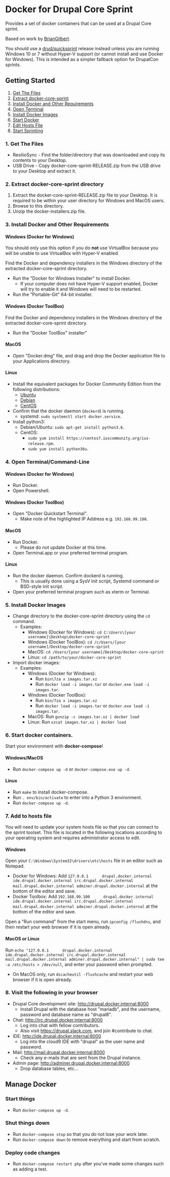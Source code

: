 # Docker for Drupal Core Sprint

Provides a set of docker containers that can be used at a Drupal Core sprint.

Based on work by [BrianGilbert](https://github.com/BrianGilbert/docksal-core-sprint).

You should use a [drud/quicksprint](https://github.com/drud/quicksprint) release instead unless you are running Windows 10 or 7 without Hyper-V support (or cannot install and use Docker for Windows). This is intended as a simpler fallback option for DrupalCon sprints.

## Getting Started

1. [Get The Files](#get-the-files)
2. [Extract docker-core-sprint](#extract-files)
3. [Install Docker and Other Requirements](#install)
4. [Open Terminal](#open-terminal)
5. [Install Docker Images](#install-images)
6. [Start Docker](#start)
7. [Edit Hosts File](#edit-hosts-file)
8. [Start Sprinting](#start-contributing)

<a name="get-the-files"></a>
### 1. Get The Files

* ResilioSync - Find the folder/directory that was downloaded and copy its contents to your Desktop.
* USB Drive - Copy docker-core-sprint-RELEASE.zip from the USB drive to your Desktop and extract it.

<a name="extract-files"></a>
### 2. Extract docker-core-sprint directory

   1. Extract the docker-core-sprint-RELEASE.zip file to your Desktop. It is required to be within your user directory for Windows and MacOS users.
   2. Browse to this directory.
   3. Unzip the docker-installers.zip file.

<a name="install"></a>
### 3. Install Docker and Other Requirements

#### Windows (Docker for Windows)

You should only use this option if you do **not** use VirtualBox because you will be unable to use VirtualBox with Hyper-V enabled.

Find the Docker and dependency installers in the Windows directory of the extracted docker-core-sprint directory. 

* Run the "Docker for Windows Installer" to install Docker.
   * If your computer does not have Hyper-V support enabled, Docker will try to enable it and Windows will need to be restarted.
* Run the "Portable-Git" 64-bit installer.

#### Windows (Docker ToolBox)

Find the Docker and dependency installers in the Windows directory of the extracted docker-core-sprint directory. 

* Run the "Docker ToolBox" installer"

#### MacOS

* Open "Docker.dmg" file, and drag and drop the Docker application file to your Applications directory.

#### Linux

* Install the equivalent packages for Docker Community Edition from the following distributions:
   * [Ubuntu](https://docs.docker.com/install/linux/docker-ce/ubuntu/)
   * [Debian](https://docs.docker.com/install/linux/docker-ce/debian/)
   * [CentOS](https://docs.docker.com/install/linux/docker-ce/centos/)
* Confirm that the docker daemon (`dockerd`) is running.
   * systemd: `sudo systemctl start docker.service`.
* Install python3:
   * Debian/Ubuntu: `sudo apt-get install python3.6`.
   * CentOS:
      * `sudo yum install https://centos7.iuscommunity.org/ius-release.rpm`.
      * `sudo yum install python36u`.


<a name="open-terminal"></a>
### 4. Open Terminal/Command-Line

#### Windows (Docker for Windows)

* Run Docker.
* Open Powershell.

#### Windows (Docker ToolBox)

* Open "Docker Quickstart Terminal".
   * Make note of the highlighted IP Address e.g. `192.168.99.100`.

#### MacOS

* Run Docker.
   * Please do not update Docker at this time.
* Open Terminal.app or your preferred terminal program.

#### Linux

* Run the docker daemon. Confirm dockerd is running.
  * This is usually done using a SysV init script, Systemd command or BSD-style init script.
* Open your preferred terminal program such as xterm or Terminal.

<a name="install-images"></a>
### 5. Install Docker Images

* Change directory to the docker-core-sprint directory using the `cd` command.
   * Examples:
      * Windows (Docker for Windows): `cd C:\Users\[your username]\Desktop\docker-core-sprint`
      * Windows (Docker ToolBox): `cd /c/Users/[your username]/Desktop/docker-core-sprint`
      * MacOS: `cd /Users/[your username]/Desktop/docker-core-sprint`
      * Linux: `cd /path/to/your/docker-core-sprint`
* Import docker images:
   * Examples:
      * Windows (Docker for Windows):
         * Run `bin\7za x images.tar.xz`
         * Run `docker load -i images.tar` or `docker.exe load -i images.tar`.
      * Windows (Docker ToolBox):
         * Run `bin/7za x images.tar.xz`
         * Run `docker load -i images.tar` or `docker.exe load -i images.tar`.
      * MacOS: Run `gunzip -c images.tar.xz | docker load`
      * Linux: Run `xzcat images.tar.xz | docker load`

<a name="start"></a>
### 6. Start docker containers.

Start your environment with **docker-compose**!

#### Windows/MacOS

* Run `docker-compose up -d` or `docker-compose.exe up -d`.

#### Linux

* Run `make` to install docker-compose.
* Run `. env/bin/activate` to enter into a Python 3 environment.
* Run `docker-compose up -d`.

<a name="edit-hosts-file"></a>
### 7. Add to hosts file

You will need to update your system hosts file so that you can connect to the sprint toolset. This file is located in the following locations according to your operating system and requires administrator access to edit.

#### Windows

Open your `C:\Windows\System32\drivers\etc\hosts` file in an editor such as Notepad.

* Docker for Windows: Add `127.0.0.1      drupal.docker.internal ide.drupal.docker.internal irc.drupal.docker.internal mail.drupal.docker.internal adminer.drupal.docker.internal` at the bottom of the editor and save.
* Docker Toolbox: Add `192.168.99.100      drupal.docker.internal ide.drupal.docker.internal irc.drupal.docker.internal mail.drupal.docker.internal adminer.drupal.docker.internal` at the bottom of the editor and save.

Open a "Run command" from the start menu, run `ipconfig /flushdns`, and then restart your web browser if it is open already.

#### MacOS or Linux

Run `echo "127.0.0.1      drupal.docker.internal ide.drupal.docker.internal irc.drupal.docker.internal mail.drupal.docker.internal adminer.drupal.docker.internal" | sudo tee -a /etc/hosts > /dev/null`, and enter your password when prompted.

* On MacOS only, run `dscacheutil -flushcache` and restart your web browser if it is open already.

<a name="start-contributing"></a>
### 8. Visit the following in your browser

* Drupal Core development site: http://drupal.docker.internal:8000
   * Install Drupal with the database host "mariadb", and the username, password and database name as "drupal8".
* Chat: http://irc.drupal.docker.internal:8000
   * Log into chat with fellow contributors.
   * Also visit https://drupal.slack.com, and join #contribute to chat.
* IDE: http://ide.drupal.docker.internal:8000
   * Log into the cloud9 IDE with "drupal" as the user name and password.
* Mail: http://mail.drupal.docker.internal:8000
   * Check any e-mails that are sent from the Drupal instance.
* Admin page: http://adminer.drupal.docker.internal:8000
   * Drop database tables, etc...

## Manage Docker

### Start things

* Run `docker-compose up -d`.

### Shut things down

* Run `docker-compose stop` so that you do not lose your work later.
* Run `docker-compose down` to remove everything and start from scratch.

### Deploy code changes

* Run `docker-compose restart php` after you've made some changes such as adding a test.
